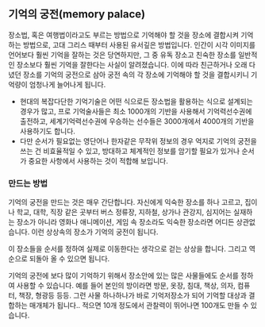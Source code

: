 ## 기억의 궁전(memory palace)
장소법, 혹은 여행법이라고도 부르는 방법으로 기억해야 할 것을 장소에 결합시켜 기억하는 방법으로, 고대 그리스 때부터 사용된 유서깊은 방법입니다. 인간이 시각 이미지를 언어보다 훨씬 기억을 잘하는 것은 당연하지만, 그 중 유독 장소고 친숙한 장소를 일반적인 장소보다 훨씬 기억을 잘한다는 사실이 알려졌습니다. 이에 따라 친근하거나 오래 다녔던 장소를 기억의 궁전으로 삼아 궁전 속의 각 장소에 기억해야 할 것을 결합시키니 기억량이 엄청나게 늘어나게 됩니다.

* 현대의 복잡다단한 기억기술은 어떤 식으로든 장소법을 활용하는 식으로 설계되는 경우가 많고, 프로 기억술사들은 최소 1000개의 기반을 사용해서 기억력선수권에 출전하고, 세계기억력선수권에 우승하는 선수들은 3000개에서 4000개의 기반을 사용하기도 합니다.
* 다만 순서가 필요없는 영단어나 한자같은 무작위 정보의 경우 억지로 기억의 궁전을 쓰는 건 비효율적일 수 있고, 방대하고 체계적인 정보를 암기할 필요가 있거나 순서가 중요한 사항에서 사용하는 것이 적합해 보입니다.

### 만드는 방법
기억의 궁전을 만드는 것은 매우 간단합니다. 자신에게 익숙한 장소를 하나 고르고, 집이나 학교, 대학, 직장 같은 곳부터 버스 정류장, 지하철, 상가나 관강지, 심지어는 실재하는 장소가 아니라 영화나 애니메이션, 게임 속 장소라도 익숙한 장소라면 어디든 상관없습니다. 이런 상상속의 장소가 기억의 궁전이 됩니다.

이 장소들을 순서를 정하여 실제로 이동한다는 생각으로 걷는 상상을 합니다. 그리고 역순으로 되돌아 올 수 있으면 됩니다.

기억의 궁전에 보다 많이 기억하기 위해서 장소안에 있는 많은 사물들에도 순서를 정하여 사용할 수 있습니다. 예를 들어 본인의 방이라면 방문, 옷장, 침대, 책상, 의자, 컴퓨터, 책장, 형광등 등등. 그런 사물 하나하나가 바로 기억저장소가 되어 기억할 대상과 결합하는 매개체가 됩니다.. 적으면 10개 정도에서 관찰력이 뛰어나면 100개도 만들 수 있습니다.